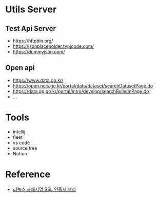 # 

# Utils Server
## Test Api Server
- https://httpbin.org/
- https://jsonplaceholder.typicode.com/
- https://dummyjson.com/
## Open api 
- https://www.data.go.kr/
- https://open.neis.go.kr/portal/data/dataset/searchDatasetPage.do
- https://data.gg.go.kr/portal/intro/develop/searchBulletinPage.do
- ...

# Tools
- intellij
- fleet
- vs code 
- source tree
- Notion


# Reference 
- [리눅스 자체서명 SSL 인증서 생성](https://zetawiki.com/wiki/%EB%A6%AC%EB%88%85%EC%8A%A4_%EC%9E%90%EC%B2%B4%EC%84%9C%EB%AA%85_SSL_%EC%9D%B8%EC%A6%9D%EC%84%9C_%EC%83%9D%EC%84%B1)